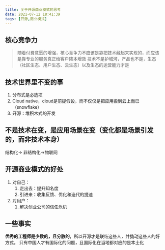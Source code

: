 ```yaml
---
title: 关于开源商业模式的思考
date: 2021-07-12 18:41:39
tags: [开源,商业模式]
---
```




## 核心竞争力

> 随着付费意愿的增强，核心竞争力不应该是靠把技术藏起来实现的，而应该是靠专业的服务真正给客户降本增效 
> 技术不是护城河，产品也不是，生态（社区生态、用户生态、云生态）以及生态的运营能力才是

<!-- more -->

## 技术世界里不变的事

1. 分布式是必选项
2. Cloud native，cloud是前提假设，而不仅仅是把应用搬到云上而已（snowflake）
3. 开源：堆积木式的开发

## 不是技术在变，是应用场景在变（变化都是场景引发的，而非技术本身）

结构化-> 非结构化->物联网

## 开源商业模式的好处

1. 对自己：
   1. 走出去：提升知名度
   2. 引进来：收集反馈、优化和迭代的提速
2. 对用户：
   1. 解决创业公司的信任危机

## 一些事实
**优秀的工程师是少数的，且分散的**，所以开源才是联结这些人，并撬动这些人的好方式。
只有中国人才有国际化的问题，且国际化在当地都对应的是本土化